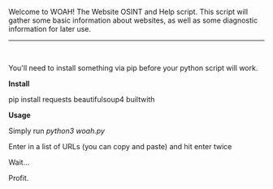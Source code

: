

<p>Welcome to WOAH! The Website OSINT and Help script. This script will gather some basic information about websites, as well as some diagnostic information for later use.&nbsp;</p>
<hr>
<p><br></p>

<p>You&apos;ll need to install something via pip before your python script will work.&nbsp;</p>
<p><strong>Install </strong></p>
<p>pip install requests beautifulsoup4 builtwith</p>
<p><strong>Usage</strong></p>
<p>Simply run <em>python3 woah.py</em></p>
<p>Enter in a list of URLs (you can copy and paste) and hit enter twice</p>
<p>Wait...</p>
<p>Profit.&nbsp;</p>
<p><br></p>
